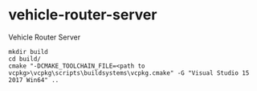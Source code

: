 # vehicle-router-server
Vehicle Router Server

```
mkdir build
cd build/
cmake "-DCMAKE_TOOLCHAIN_FILE=<path to vcpkg>\vcpkg\scripts\buildsystems\vcpkg.cmake" -G "Visual Studio 15 2017 Win64" ..
```
